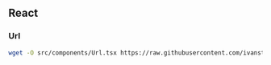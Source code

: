 ## React

### Url
```bash
wget -O src/components/Url.tsx https://raw.githubusercontent.com/ivanstan/woodpecker/main/react/Url.tsx
```
